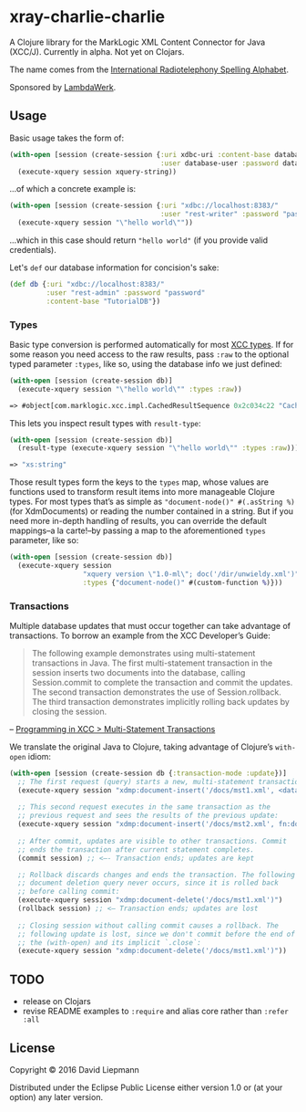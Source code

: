 # xray-charlie-charlie

A Clojure library for the MarkLogic XML Content Connector for Java (XCC/J). Currently in alpha. Not yet on Clojars.

The name comes from the [International Radiotelephony Spelling Alphabet](https://en.wikipedia.org/wiki/NATO_phonetic_alphabet).

Sponsored by [LambdaWerk](https://lambdawerk.com/home).

## Usage

Basic usage takes the form of:
``` clojure
(with-open [session (create-session {:uri xdbc-uri :content-base database-name
                                     :user database-user :password database-pwd})]
  (execute-xquery session xquery-string))
```
...of which a concrete example is:
``` clojure
(with-open [session (create-session {:uri "xdbc://localhost:8383/"
                                     :user "rest-writer" :password "password"})]
  (execute-xquery session "\"hello world\""))
```
...which in this case should return `"hello world"` (if you provide valid credentials).

Let's `def` our database information for concision's sake:
``` clojure
(def db {:uri "xdbc://localhost:8383/"
         :user "rest-admin" :password "password"
         :content-base "TutorialDB"})
```

### Types
Basic type conversion is performed automatically for most [XCC types](https://docs.marklogic.com/javadoc/xcc/com/marklogic/xcc/types/package-summary.html). If for some reason you need access to the raw results, pass `:raw` to the optional typed parameter `:types`, like so, using the database info we just defined:
``` clojure
(with-open [session (create-session db)]
  (execute-xquery session "\"hello world\"" :types :raw))

=> #object[com.marklogic.xcc.impl.CachedResultSequence 0x2c034c22 "CachedResultSequence: size=1, closed=false, cursor=-1"]
```

This lets you inspect result types with `result-type`:
``` clojure
(with-open [session (create-session db)]
  (result-type (execute-xquery session "\"hello world\"" :types :raw)))

=> "xs:string"
```

Those result types form the keys to the `types` map, whose values are functions used to transform result items into more manageable Clojure types. For most types that’s as simple as `"document-node()" #(.asString %)` (for XdmDocuments) or reading the number contained in a string. But if you need more in-depth handling of results, you can override the default mappings–a la carte!–by passing a map to the aforementioned `types` parameter, like so:

``` clojure
(with-open [session (create-session db)]
  (execute-xquery session
                  "xquery version \"1.0-ml\"; doc('/dir/unwieldy.xml')"
                  :types {"document-node()" #(custom-function %)}))
```

### Transactions

Multiple database updates that must occur together can take advantage of transactions. To borrow an example from the XCC Developer’s Guide:

>The following example demonstrates using multi-statement transactions in Java. The first multi-statement transaction in the session inserts two documents into the database, calling Session.commit to complete the transaction and commit the updates. The second transaction demonstrates the use of Session.rollback. The third transaction demonstrates implicitly rolling back updates by closing the session.

– [Programming in XCC > Multi-Statement Transactions](https://docs.marklogic.com/guide/xcc/concepts#id_35788)

We translate the original Java to Clojure, taking advantage of Clojure’s `with-open` idiom:

``` clojure
(with-open [session (create-session db {:transaction-mode :update})]
  ;; The first request (query) starts a new, multi-statement transaction:
  (execute-xquery session "xdmp:document-insert('/docs/mst1.xml', <data><stuff/></data>)")
  
  ;; This second request executes in the same transaction as the
  ;; previous request and sees the results of the previous update:
  (execute-xquery session "xdmp:document-insert('/docs/mst2.xml', fn:doc(\"/docs/mst1.xml\"));)")
  
  ;; After commit, updates are visible to other transactions. Commit
  ;; ends the transaction after current statement completes.
  (commit session) ;; <—- Transaction ends; updates are kept

  ;; Rollback discards changes and ends the transaction. The following
  ;; document deletion query never occurs, since it is rolled back
  ;; before calling commit:
  (execute-xquery session "xdmp:document-delete('/docs/mst1.xml')")
  (rollback session) ;; <– Transaction ends; updates are lost
  
  ;; Closing session without calling commit causes a rollback. The
  ;; following update is lost, since we don't commit before the end of
  ;; the (with-open) and its implicit `.close`:
  (execute-xquery session "xdmp:document-delete('/docs/mst1.xml')"))
```

## TODO
  - release on Clojars
  - revise README examples to `:require` and alias core rather than `:refer :all`

## License

Copyright © 2016 David Liepmann

Distributed under the Eclipse Public License either version 1.0 or (at
your option) any later version.
